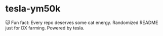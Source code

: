 ﻿# tesla-ym50k

🐱 Fun fact: Every repo deserves some cat energy.
Randomized README just for DX farming.
Powered by tesla.
